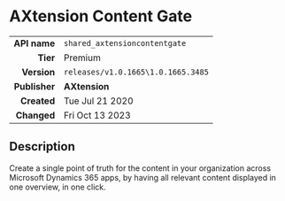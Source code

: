 # AXtension Content Gate
| | |
|-:|-|
|**API name**|`shared_axtensioncontentgate`|
|**Tier**|Premium|
|**Version**|`releases/v1.0.1665\1.0.1665.3485`|
|**Publisher**|**AXtension**|
|**Created**|Tue Jul 21 2020|
|**Changed**|Fri Oct 13 2023|

## Description
Create a single point of truth for the content in your organization across Microsoft Dynamics 365 apps, by having all relevant content displayed in one overview, in one click.

